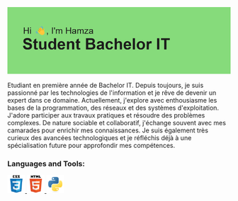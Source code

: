 ![Texte alternatif](https://github.com/hamza-soilihi/hamza-soilihi/blob/main/header.png?raw=true)

Etudiant en première année de Bachelor IT. Depuis toujours, je suis passionné par les technologies de l'information et je rêve de devenir un expert dans ce domaine. Actuellement, j'explore avec enthousiasme les bases de la programmation, des réseaux et des systèmes d'exploitation. J'adore participer aux travaux pratiques et résoudre des problèmes complexes. De nature sociable et collaboratif, j'échange souvent avec mes camarades pour enrichir mes connaissances. Je suis également très curieux des avancées technologiques et je réfléchis déjà à une spécialisation future pour approfondir mes compétences.

<p align="left">
</p>

<h3 align="left">Languages and Tools:</h3>
<p align="left"> <a href="https://www.w3schools.com/css/" target="_blank" rel="noreferrer"> <img src="https://raw.githubusercontent.com/devicons/devicon/master/icons/css3/css3-original-wordmark.svg" alt="css3" width="40" height="40"/> </a> <a href="https://www.w3.org/html/" target="_blank" rel="noreferrer"> <img src="https://raw.githubusercontent.com/devicons/devicon/master/icons/html5/html5-original-wordmark.svg" alt="html5" width="40" height="40"/> </a> <a href="https://www.python.org" target="_blank" rel="noreferrer"> <img src="https://raw.githubusercontent.com/devicons/devicon/master/icons/python/python-original.svg" alt="python" width="40" height="40"/> </a> </p>

